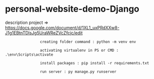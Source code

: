 # personal-website-demo-Django
description project => https://docs.google.com/document/d/1XL1_uxPRdXXw8-J1g1EBtnTDlsJg5UraWReZVcZfcjc/edit


                    creating folder command : python -m venv env
                    
                    activating virtualenv in PS or CMD : .\env\Scripts\activate
                    
                    install packages : pip install -r requirements.txt                    
                    
                    run server : py manage.py runserver
